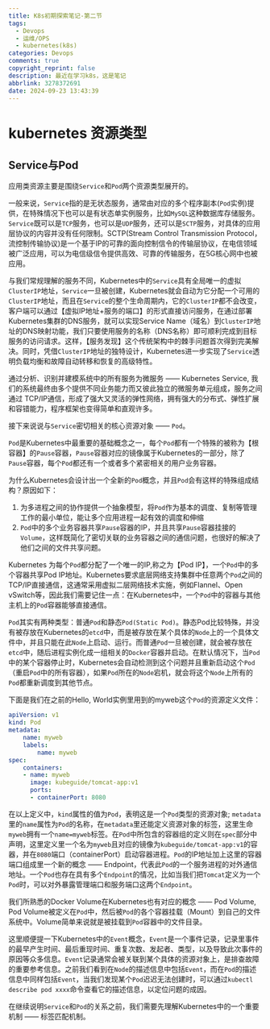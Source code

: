 ```yaml
---
title: K8s初期探索笔记-第二节
tags:
  - Devops
  - 运维/OPS
  - kubernetes(k8s)
categories: Devops
comments: true
copyright_reprint: false
description: 最近在学习k8s，这是笔记
abbrlink: 3278372691
date: 2024-09-23 13:43:39
---
```


# kubernetes 资源类型

## Service与Pod

应用类资源主要是围绕`Service`和`Pod`两个资源类型展开的。

一般来说，`Service`指的是无状态服务，通常由对应的多个程序副本(`Pod`实例)提供，在特殊情况下也可以是有状态单实例服务，比如`MySQL`这种数据库存储服务。`Service`既可以是`TCP`服务，也可以是`UDP`服务，还可以是`SCTP`服务，对具体的应用层协议的内容并没有任何限制。SCTP(Stream Control Transmission Protocol，流控制传输协议)是一个基于IP的可靠的面向控制信令的传输层协议，在电信领域被广泛应用，可以为电信级信令提供高效、可靠的传输服务，在5G核心网中也被应用。

与我们常规理解的服务不同，Kubernetes中的`Service`具有全局唯一的虚拟`ClusterIP`地址，`Service`一旦被创建，Kubernetes就会自动为它分配一个可用的`ClusterIP`地址，而且在`Service`的整个生命周期内，它的`ClusterIP`都不会改变，客户端可以通过【虚拟IP地址+服务的端口】的形式直接访问服务，在通过部署Kubernetes集群的DNS服务，就可以实现Service Name（域名）到`ClusterIP`地址的DNS映射功能，我们只要使用服务的名称（DNS名称）即可顺利完成到目标服务的访问请求。这样，【服务发现】这个传统架构中的棘手问题首次得到完美解决。同时，凭借`ClusterIP`地址的独特设计，Kubernetes进一步实现了`Service`透明负载均衡和故障自动转移和恢复的高级特性。

通过分析、识别并建模系统中的所有服务为微服务 —— Kubernetes Service, 我们的系统最终由多个提供不同业务能力而又彼此独立的微服务单元组成，服务之间通过 TCP/IP通信，形成了强大又灵活的弹性网络，拥有强大的分布式、弹性扩展和容错能力，程序框架也变得简单和直观许多。

接下来说说与`Service`密切相关的核心资源对象 —— `Pod`。

`Pod`是Kubernetes中最重要的基础概念之一，每个`Pod`都有一个特殊的被称为【根容器】的`Pause`容器，`Pause`容器对应的镜像属于Kubernetes的一部分，除了`Pause`容器，每个`Pod`都还有一个或者多个紧密相关的用户业务容器。

为什么Kubernetes会设计出一个全新的`Pod`概念，并且`Pod`会有这样的特殊组成结构？原因如下：

1.  为多进程之间的协作提供一个抽象模型，将`Pod`作为基本的调度、复制等管理工作的最小单位，能让多个应用进程一起有效的调度和伸缩
2. `Pod`中的多个业务容器共享`Pause`容器的IP，并且共享`Pause`容器挂接的`Volume`，这样既简化了密切关联的业务容器之间的通信问题，也很好的解决了他们之间的文件共享问题。

Kubernetes 为每个`Pod`都分配了一个唯一的IP,称之为【Pod IP】，一个`Pod`中的多个容器共享Pod IP地址。Kubernetes要求底层网络支持集群中任意两个`Pod`之间的TCP/IP直接通信，这通常采用虚拟二层网络技术实施，例如Flannel、Open vSwitch等，因此我们需要记住一点：在Kubernetes中，一个`Pod`中的容器与其他主机上的`Pod`容器能够直接通信。

`Pod`其实有两种类型：普通`Pod`和静态`Pod(Static Pod)`。静态Pod比较特殊，并没有被存放在Kubernetes的`etcd`中，而是被存放在某个具体的`Node`上的一个具体文件中，并且只能在此`Node`上启动、运行。而普通`Pod`一旦被创建，就会被存放在`etcd`中，随后进程实例化成一组相关的`Docker`容器并启动。在默认情况下，当`Pod`中的某个容器停止时，Kubernetes会自动检测到这个问题并且重新启动这个`Pod`（重启`Pod`中的所有容器），如果`Pod`所在的`Node`宕机，就会将这个`Node`上所有的`Pod`都重新调度到其他节点。

下面是我们在之前的Hello, World实例里用到的myweb这个`Pod`的资源定义文件：

```yaml
apiVersion: v1
kind: Pod
metadata:
    name: myweb
    labels:
        name: myweb
spec:
    containers:
    - name: myweb
      image: kubeguide/tomcat-app:v1
      ports:
      - containerPort: 8080
```

在以上定义中，`kind`属性的值为`Pod`，表明这是一个`Pod`类型的资源对象; `metadata`里的`name`属性为`Pod`的名称，在`metadata`里还能定义资源对象的标签，这里生命`myweb`拥有一个`name=myweb`标签。在`Pod`中所包含的容器组的定义则在`spec`部分中声明，这里定义里一个名为`myweb`且对应的镜像为`kubeguide/tomcat-app:v1`的容器，并在`8080`端口（containerPort）启动容器进程。`Pod`的IP地址加上这里的容器端口组成里一个新的概念 —— Endpoint，代表此`Pod`的一个服务进程的对外通信地址。一个`Pod`也存在具有多个`Endpoint`的情况，比如当我们把`Tomcat`定义为一个`Pod`时，可以对外暴露管理端口和服务端口这两个`Endpoint`。

我们所熟悉的Docker Volume在Kubernetes也有对应的概念 —— Pod Volume, Pod Volume被定义在`Pod`中，然后被`Pod`的各个容器挂载（Mount）到自己的文件系统中。Volume简单来说就是被挂载到`Pod`容器中的文件目录。

这里顺便提一下Kubernetes中的`Event`概念，`Event`是一个事件记录，记录里事件的最早产生时间、最后重现时间、重复次数、发起者、类型，以及导致此次事件的原因等众多信息。`Event`记录通常会被关联到某个具体的资源对象上，是排查故障的重要参考信息。之前我们看到在`Node`的描述信息中包括`Event`，而在`Pod`的描述信息中同样包括`Event`，当我们发现某个`Pod`迟迟无法创建时，可以通过`kubectl describe pod xxxx`命令查看它的描述信息，以定位问题的成因。

在继续说明`Service`和`Pod`的关系之前，我们需要先理解Kubernetes中的一个重要机制 —— 标签匹配机制。
